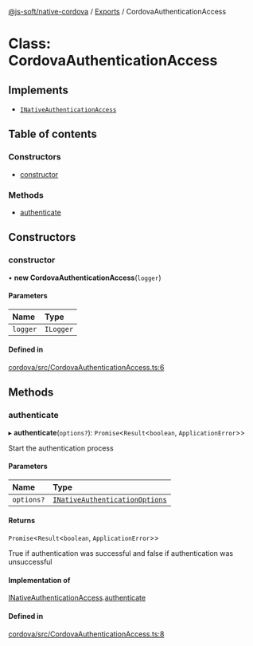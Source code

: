 [@js-soft/native-cordova](../README.md) / [Exports](../modules.md) / CordovaAuthenticationAccess

# Class: CordovaAuthenticationAccess

## Implements

- [`INativeAuthenticationAccess`](../interfaces/INativeAuthenticationAccess.md)

## Table of contents

### Constructors

- [constructor](CordovaAuthenticationAccess.md#constructor)

### Methods

- [authenticate](CordovaAuthenticationAccess.md#authenticate)

## Constructors

### constructor

• **new CordovaAuthenticationAccess**(`logger`)

#### Parameters

| Name | Type |
| :------ | :------ |
| `logger` | `ILogger` |

#### Defined in

[cordova/src/CordovaAuthenticationAccess.ts:6](https://github.com/js-soft/ts-native-access/blob/dceb9d6/packages/cordova/src/CordovaAuthenticationAccess.ts#L6)

## Methods

### authenticate

▸ **authenticate**(`options?`): `Promise`<`Result`<`boolean`, `ApplicationError`\>\>

Start the authentication process

#### Parameters

| Name | Type |
| :------ | :------ |
| `options?` | [`INativeAuthenticationOptions`](../interfaces/INativeAuthenticationOptions.md) |

#### Returns

`Promise`<`Result`<`boolean`, `ApplicationError`\>\>

True if authentication was successful and false if authentication was unsuccessful

#### Implementation of

[INativeAuthenticationAccess](../interfaces/INativeAuthenticationAccess.md).[authenticate](../interfaces/INativeAuthenticationAccess.md#authenticate)

#### Defined in

[cordova/src/CordovaAuthenticationAccess.ts:8](https://github.com/js-soft/ts-native-access/blob/dceb9d6/packages/cordova/src/CordovaAuthenticationAccess.ts#L8)
